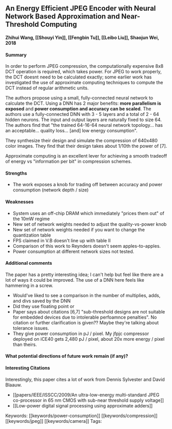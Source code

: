 ## An Energy Efficient JPEG Encoder with Neural Network Based Approximation and Near-Threshold Computing
#### Zhihui Wang, [[Shouyi Yin]], [[Fengbin Tu]], [[Leibo Liu]], Shaojun Wei, 2018
#### Summary
In order to perform JPEG compression, the computationally expensive 8x8 DCT operation is required, which takes power. For JPEG to work properly, the DCT doesnt need to be calculated exactly; some earlier work has investigated the use of approximate computing techniques to compute the DCT instead of regular arithmetic units.

The authors propose using a small, fully-connected neural network to calculate the DCT. Using a DNN has 2 major benefits: **more parallelism is exposed** and **power consumption and accuracy can be scaled**.  The authors use a fully-connected DNN with 3 - 5 layers and a total of 2 - 64 hidden neurons. The input and output layers are naturally fixed to size 64. The authors find that "the trained 64-16-64 neural network topology... has an acceptable... quality loss... \[and\] low energy consumption".

They synthesize their design and simulate the compression of 640x480 color images. They find that their design takes about 1/10th the power of \[7\].

Approximate computing is an excellent lever for achieving a smooth tradeoff of energy vs "information per bit" in compression schemes.

#### Strengths
  - The work exposes a knob for trading off between accuracy and power consumption (network depth / size)

#### Weaknesses
  - System uses an off-chip DRAM which immediately "prices them out" of the 10mW regime
  - New set of network weights needed to adjust the quality-vs-power knob
  - New set of network weights needed if you want to change the quantization table
  - FPS claimed in V.B doesn't line up with table II
  - Comparison of this work to Reynders doesn't seem apples-to-apples.
  - Power consumption at different network sizes not tested.

#### Additional comments
The paper has a pretty interesting idea; I can't help but feel like there are a lot of ways it could be improved. The use of a DNN here feels like hammering in a screw. 
 - Would've liked to see a comparison in the number of multiplies, adds, and divs saved by the DNN
 - Did they use floating point or 
 - Paper says about citations \[6,7\] "sub-threshold designs are not suitable for embedded devices due to intolerable perfoamnce penalties". No citation or further clarification is given?? Maybe they're talking about tolerance issues.
 - They give power consumption in pJ / pixel. My jfpjc compressor deployed on iCE40 gets 2,480 pJ / pixel, about 20x more energy / pixel than theirs.

#### What potential directions of future work remain (if any)?

#### Interesting Citations
Interestingly, this paper cites a lot of work from Dennis Sylvester and David Blaauw.
 - [[papers/IEEE/ISSCC/2009/An ultra-low-energy multi-standard JPEG co-processor in 65 nm CMOS with sub-near threshold supply voltage]]
 - [[Low-power digital signal processing using approximate adders]]

Keywords: [[keywords/power-consumption]] [[keywords/compression]] [[keywords/jpeg]] [[keywords/camera]] 
Tags: